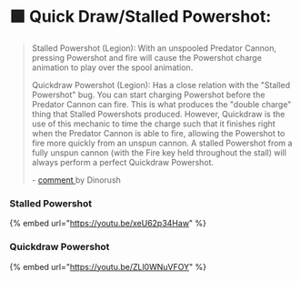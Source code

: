 # 🟩 Quick Draw/Stalled Powershot:

> Stalled Powershot (Legion): With an unspooled Predator Cannon, pressing Powershot and fire will cause the Powershot charge animation to play over the spool animation.
>
> Quickdraw Powershot (Legion): Has a close relation with the "Stalled Powershot" bug. You can start charging Powershot before the Predator Cannon can fire. This is what produces the "double charge" thing that Stalled Powershots produced. However, Quickdraw is the use of this mechanic to time the charge such that it finishes right when the Predator Cannon is able to fire, allowing the Powershot to fire more quickly from an unspun cannon. A stalled Powershot from a fully unspun cannon (with the Fire key held throughout the stall) will always perform a perfect Quickdraw Powershot.
>
> &#x20;\- [comment ](https://www.reddit.com/r/titanfall/comments/l0qvkw/a\_compilation\_of\_tipsmassive\_info\_dump/)by Dinorush

### Stalled Powershot

{% embed url="https://youtu.be/xeU62p34Haw" %}

### Quickdraw Powershot

{% embed url="https://youtu.be/ZLl0WNuVFOY" %}
